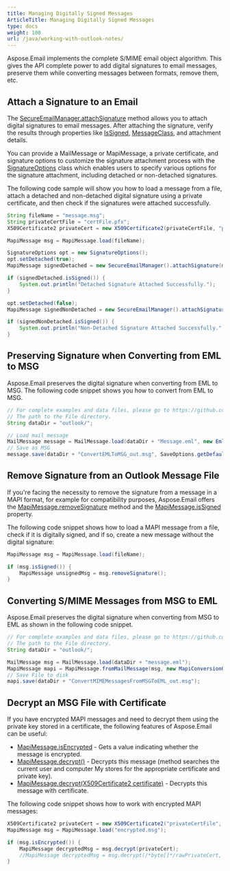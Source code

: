 ```yaml
---
title: Managing Digitally Signed Messages
ArticleTitle: Managing Digitally Signed Messages
type: docs
weight: 100
url: /java/working-with-outlook-notes/
---
```


Aspose.Email implements the complete S/MIME email object algorithm. This gives the API complete power to add digital signatures to email messages, preserve them while converting messages between formats, remove them, etc.

## **Attach a Signature to an Email**

The [SecureEmailManager.attachSignature](https://reference.aspose.com/email/java/com.aspose.email/secureemailmanager/#attachSignature-com.aspose.email.MapiMessage-com.aspose.ms.System.Security.Cryptography.X509Certificates.X509Certificate2-com.aspose.email.SignatureOptions-) method allows you to attach digital signatures to email messages. After attaching the signature, verify the results through properties like [IsSigned](https://reference.aspose.com/email/java/com.aspose.email/mapimessage/#isSigned--), [MessageClass](https://reference.aspose.com/email/java/com.aspose.email/knownpropertylist/#MESSAGE-CLASS), and attachment details.

You can provide a MailMessage or MapiMessage, a private certificate, and signature options to customize the signature attachment process with the [SignatureOptions](https://reference.aspose.com/email/java/com.aspose.email/signatureoptions/) class which enables users to specify various options for the signature attachment, including detached or non-detached signatures.

The following code sample will show you how to load a message from a file, attach a detached and non-detached digital signature using a private certificate, and then check if the signatures were attached successfully.

```java
String fileName = "message.msg";
String privateCertFile = "certFile.pfx";
X509Certificate2 privateCert = new X509Certificate2(privateCertFile, "password");

MapiMessage msg = MapiMessage.load(fileName);

SignatureOptions opt = new SignatureOptions();
opt.setDetached(true);
MapiMessage signedDetached = new SecureEmailManager().attachSignature(msg, privateCert, opt);

if (signedDetached.isSigned()) {
    System.out.println("Detached Signature Attached Successfully.");
}

opt.setDetached(false);
MapiMessage signedNonDetached = new SecureEmailManager().attachSignature(msg, privateCert, opt);

if (signedNonDetached.isSigned()) {
    System.out.println("Non-Detached Signature Attached Successfully.");
}
```

## **Preserving Signature when Converting from EML to MSG**

Aspose.Email preserves the digital signature when converting from EML to MSG. The following code snippet shows you how to convert from EML to MSG.

~~~Java
// For complete examples and data files, please go to https://github.com/aspose-email/Aspose.Email-for-Java
// The path to the File directory.
String dataDir = "outlook/";

// Load mail message
MailMessage message = MailMessage.load(dataDir + "Message.eml", new EmlLoadOptions());
// Save as MSG
message.save(dataDir + "ConvertEMLToMSG_out.msg", SaveOptions.getDefaultMsgUnicode());
~~~
## **Remove Signature from an Outlook Message File**

If you're facing the necessity to remove the signature from a message in a MAPI format, for example for compatibility purposes, Aspose.Email offers the [MapiMessage.removeSignature](https://reference.aspose.com/email/java/com.aspose.email/mapimessage/#removeSignature--) method and the [MapiMessage.isSigned](https://reference.aspose.com/email/java/com.aspose.email/mapimessage/#isSigned--) property. 

The following code snippet shows how to load a MAPI message from a file, check if it is digitally signed, and if so, create a new message without the digital signature: 

```java
MapiMessage msg = MapiMessage.load(fileName);

if (msg.isSigned()) {
    MapiMessage unsignedMsg = msg.removeSignature();
}
```
## **Converting S/MIME Messages from MSG to EML**

Aspose.Email preserves the digital signature when converting from MSG to EML as shown in the following code snippet.

~~~Java
// For complete examples and data files, please go to https://github.com/aspose-email/Aspose.Email-for-Java
// The path to the File directory.
String dataDir = "outlook/";

MailMessage msg = MailMessage.load(dataDir + "message.eml");
MapiMessage mapi = MapiMessage.fromMailMessage(msg, new MapiConversionOptions(OutlookMessageFormat.Unicode));
// Save File to disk
mapi.save(dataDir + "ConvertMIMEMessagesFromMSGToEML_out.msg");
~~~

## **Decrypt an MSG File with Certificate**

If you have encrypted MAPI messages and need to decrypt them using the private key stored in a certificate, the following features of Aspose.Email can be useful:

- [MapiMessage.isEncrypted](https://reference.aspose.com/email/java/com.aspose.email/mapimessage/#isEncrypted--) - Gets a value indicating whether the message is encrypted.
- [MapiMessage.decrypt()](https://reference.aspose.com/email/java/com.aspose.email/mapimessage/#decrypt--) - Decrypts this message (method searches the current user and computer My stores for the appropriate certificate and private key).
- [MapiMessage.decrypt(X509Certificate2 certificate)](https://reference.aspose.com/email/java/com.aspose.email/mapimessage/#decrypt-com.aspose.ms.System.Security.Cryptography.X509Certificates.X509Certificate2-) - Decrypts this message with certificate.

The following code snippet shows how to work with encrypted MAPI messages:

```java
X509Certificate2 privateCert = new X509Certificate2("privateCertFile", "password");
MapiMessage msg = MapiMessage.load("encrypted.msg");

if (msg.isEncrypted()) {
    MapiMessage decryptedMsg = msg.decrypt(privateCert);
    //MapiMessage decryptedMsg = msg.decrypt(/*byte[]*/rawPrivateCert, "password");
}
```
